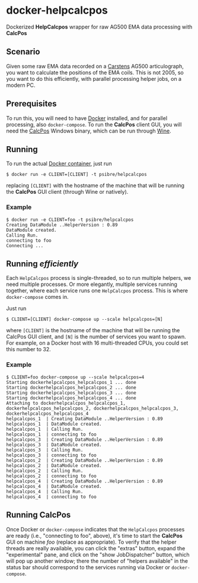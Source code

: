 # docker-helpcalcpos

Dockerized **HelpCalcpos** wrapper for raw AG500 EMA data processing with **CalcPos**

## Scenario

Given some raw EMA data recorded on a [Carstens] AG500 articulograph, you want to calculate the positions of the EMA coils.
This is not 2005, so you want to do this efficiently, with parallel processing helper jobs, on a modern PC.

## Prerequisites

To run this, you will need to have [Docker] installed, and for parallel processing, also `docker-compose`.
To run the **CalcPos** client GUI, you will need the [CalcPos] Windows binary, which can be run through [Wine].

## Running

To run the actual [Docker container], just run
```
$ docker run -e CLIENT=[CLIENT] -t psibre/helpcalcpos
```
replacing `[CLIENT]` with the hostname of the machine that will be running the **CalcPos** GUI client (through Wine or natively).

### Example

```
$ docker run -e CLIENT=foo -t psibre/helpcalcpos
Creating DataModule ..HelperVersion : 0.89
DataModule created.
Calling Run.
connecting to foo
Connecting ...
```

## Running *efficiently*

Each `HelpCalcpos` process is single-threaded, so to run multiple helpers, we need multiple processes. Or more elegantly, multiple services running together, where each service runs one `HelpCalcpos` process.
This is where `docker-compose` comes in.

Just run
```
$ CLIENT=[CLIENT] docker-compose up --scale helpcalcpos=[N]
```
where `[CLIENT]` is the hostname of the machine that will be running the CalcPos GUI client, and `[N]` is the number of services you want to spawn. For example, on a Docker host with 16 multi-threaded CPUs, you could set this number to 32.

### Example

```
$ CLIENT=foo docker-compose up --scale helpcalcpos=4
Starting dockerhelpcalcpos_helpcalcpos_1 ... done
Starting dockerhelpcalcpos_helpcalcpos_2 ... done
Starting dockerhelpcalcpos_helpcalcpos_3 ... done
Starting dockerhelpcalcpos_helpcalcpos_4 ... done
Attaching to dockerhelpcalcpos_helpcalcpos_1, dockerhelpcalcpos_helpcalcpos_2, dockerhelpcalcpos_helpcalcpos_3, dockerhelpcalcpos_helpcalcpos_4
helpcalcpos_1  | Creating DataModule ..HelperVersion : 0.89
helpcalcpos_1  | DataModule created.
helpcalcpos_1  | Calling Run.
helpcalcpos_1  | connecting to foo
helpcalcpos_3  | Creating DataModule ..HelperVersion : 0.89
helpcalcpos_3  | DataModule created.
helpcalcpos_3  | Calling Run.
helpcalcpos_3  | connecting to foo
helpcalcpos_2  | Creating DataModule ..HelperVersion : 0.89
helpcalcpos_2  | DataModule created.
helpcalcpos_2  | Calling Run.
helpcalcpos_2  | connecting to foo
helpcalcpos_4  | Creating DataModule ..HelperVersion : 0.89
helpcalcpos_4  | DataModule created.
helpcalcpos_4  | Calling Run.
helpcalcpos_4  | connecting to foo
```

## Running **CalcPos**

Once Docker or `docker-compose` indicates that the `HelpCalcpos` processes are ready (i.e., "connecting to foo", above), it's time to start the **CalcPos** GUI on machine *foo* (replace as appropriate).
To verify that the helper threads are really available, you can click the "extras" button, expand the "experimental" pane, and click on the "show JobDispatcher" button, which will pop up another window; there the number of "helpers available" in the status bar should correspond to the services running via Docker or `docker-compose`.

[Carstens]: http://www.articulograph.de/
[Docker]: https://www.docker.com/
[CalcPos]: http://www.ag500.de/calcpos/CalcPos.zip
[Wine]: https://www.winehq.org/
[Homebrew]: https://brew.sh/
[Docker container]: https://hub.docker.com/r/psibre/helpcalcpos/
